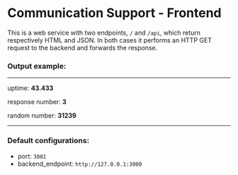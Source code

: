 # Communication Support - Frontend
This is a web service with two endpoints, `/` and `/api`, which return respectively HTML and JSON. In both cases it performs an HTTP GET request to the backend and forwards the response.

### Output example:

------
uptime: **43.433**

response number: **3**

random number: **31239**

-----


### Default configurations:
- port: `3001`
- backend_endpoint: `http://127.0.0.1:3000`
